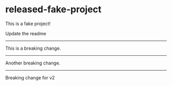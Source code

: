 # released-fake-project
This is a fake project!


Update the readme

---

This is a breaking change.

---

Another breaking change.

--- 

Breaking change for v2
